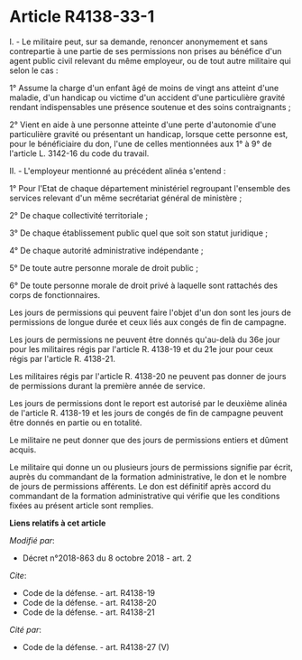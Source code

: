 # Article R4138-33-1

I. - Le militaire peut, sur sa demande, renoncer anonymement et sans contrepartie à une partie de ses permissions non prises
au bénéfice d'un agent public civil relevant du même employeur, ou de tout autre militaire qui selon le cas :

1° Assume la charge d'un enfant âgé de moins de vingt ans atteint d'une maladie, d'un handicap ou victime d'un accident d'une
particulière gravité rendant indispensables une présence soutenue et des soins contraignants ;

2° Vient en aide à une personne atteinte d'une perte d'autonomie d'une particulière gravité ou présentant un handicap,
lorsque cette personne est, pour le bénéficiaire du don, l'une de celles mentionnées aux 1° à 9° de l'article L. 3142-16 du
code du travail.

II. - L'employeur mentionné au précédent alinéa s'entend :

1° Pour l'Etat de chaque département ministériel regroupant l'ensemble des services relevant d'un même secrétariat général de
ministère ;

2° De chaque collectivité territoriale ;

3° De chaque établissement public quel que soit son statut juridique ;

4° De chaque autorité administrative indépendante ;

5° De toute autre personne morale de droit public ;

6° De toute personne morale de droit privé à laquelle sont rattachés des corps de fonctionnaires.

Les jours de permissions qui peuvent faire l'objet d'un don sont les jours de permissions de longue durée et ceux liés aux
congés de fin de campagne.

Les jours de permissions ne peuvent être donnés qu'au-delà du 36e jour pour les militaires régis par l'article R. 4138-19 et
du 21e jour pour ceux régis par l'article R. 4138-21.

Les militaires régis par l'article R. 4138-20 ne peuvent pas donner de jours de permissions durant la première année de
service.

Les jours de permissions dont le report est autorisé par le deuxième alinéa de l'article R. 4138-19 et les jours de congés de
fin de campagne peuvent être donnés en partie ou en totalité.

Le militaire ne peut donner que des jours de permissions entiers et dûment acquis.

Le militaire qui donne un ou plusieurs jours de permissions signifie par écrit, auprès du commandant de la formation
administrative, le don et le nombre de jours de permissions afférents. Le don est définitif après accord du commandant de la
formation administrative qui vérifie que les conditions fixées au présent article sont remplies.

**Liens relatifs à cet article**

_Modifié par_:

  - Décret n°2018-863 du 8 octobre 2018 - art. 2

_Cite_:

  - Code de la défense. - art. R4138-19
  - Code de la défense. - art. R4138-20
  - Code de la défense. - art. R4138-21

_Cité par_:

  - Code de la défense. - art. R4138-27 (V)
